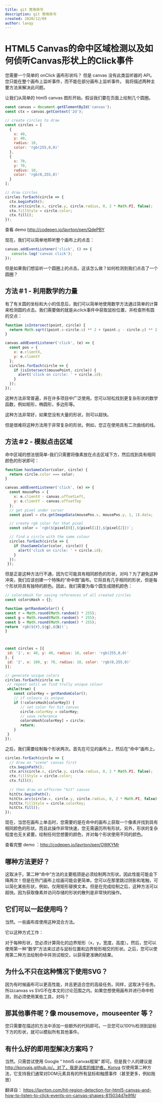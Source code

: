 ```yaml
---
title: git 常用命令
description: git 常用命令
created: 2020/12/09
author: lanqy
---
```


# HTML5 Canvas的命中区域检测以及如何侦听Canvas形状上的Click事件

您需要一个简单的 onClick 画布形状吗？ 但是 canvas 没有此类监听器的 API。 您只能在整个画布上监听事件，而不能在部分画布上监听事件。 我将描述两种主要方法来解决此问题。

让我们从简单的 html5 canvas 图形开始。假设我们要在页面上绘制几个圆圈。

```js
const canvas = document.getElementById('canvas');
const ctx = canvas.getContext('2d');

// create circles to draw
const circles = [
  {
    x: 40,
    y: 40,
    radius: 10,
    color: 'rgb(255,0,0)'
  },
  {
    x: 70,
    y: 70,
    radius: 10,
    color: 'rgb(0,255,0)'
  }
];

// draw circles
circles.forEach(circle => {
  ctx.beginPath();
  ctx.arc(circle.x, circle.y, circle.radius, 0, 2 * Math.PI, false);
  ctx.fillStyle = circle.color;
  ctx.fill();
});
```
查看 demo http://codepen.io/lavrton/pen/QdePBY

现在，我们可以简单地聆听整个画布上的点击：

```js
canvas.addEventListener('click', () => {
   console.log('canvas click');
});
```

但是如果我们想监听一个圆圈上的点击。这该怎么做？如何检测到我们点击了一个圆圈？

## 方法＃1 - 利用数学的力量

有了有关圆的坐标和大小的信息后，我们可以简单地使用数学方法通过简单的计算来检测圆的点击。我们需要做的就是从click事件中获取鼠标位置，并检查所有圆的交点：

```js
function isIntersect(point, circle) {
  return Math.sqrt((point.x-circle.x) ** 2 + (point.y - circle.y) ** 2) < circle.radius;
}

canvas.addEventListener('click', (e) => {
  const pos = {
    x: e.clientX,
    y: e.clientY
  };
  circles.forEach(circle => {
    if (isIntersect(mousePoint, circle)) {
      alert('click on circle: ' + circle.id);
    }
  });
});
```

这种方法非常普遍，并在许多项目中广泛使用。您可以轻松找到更复杂形状的数学函数，例如矩形，椭圆形，多边形等。

这种方法非常好，如果您没有大量的形状，则可以超快。

但是很难将这种方法用于非常复杂的形状。例如，您正在使用具有二次曲线的线。

## 方法＃2 - 模拟点击区域

命中区域的想法很简单-我们只需要将像素放在点击区域下方，然后找到具有相同颜色的形状即可：

```js
function hasSameColor(color, circle) {
  return circle.color === color;
}

canvas.addEventListener('click', (e) => {
  const mousePos = {
    x: e.clientX - canvas.offsetLeft,
    y: e.clientY - canvas.offsetTop
  };
  // get pixel under cursor
  const pixel = ctx.getImageData(mousePos.x, mousePos.y, 1, 1).data;

  // create rgb color for that pixel
  const color = `rgb(${pixel[0]},${pixel[1]},${pixel[2]})`;

  // find a circle with the same colour
  circles.forEach(circle => {
    if (hasSameColor(color, circle)) {
      alert('click on circle: ' + circle.id);
    }
  });
 });
```

但是正是这种方法行不通，因为它可能具有相同颜色的形状，对吗？为了避免这种冲突，我们应该创建一个特殊的“命中图”画布。它将具有几乎相同的形状，但是每个形状将具有独特的颜色。因此，我们需要为每个圆生成随机颜色：

```js
// colorsHash for saving references of all created circles
const colorsHash = {};

function getRandomColor() {
const r = Math.round(Math.random() * 255);
const g = Math.round(Math.random() * 255);
const b = Math.round(Math.random() * 255);
return `rgb(${r},${g},${b})`;
}



const circles = [{
 id: '1', x: 40, y: 40, radius: 10, color: 'rgb(255,0,0)'
}, {
 id: '2', x: 100, y: 70, radius: 10, color: 'rgb(0,255,0)'
}];

// generate unique colors
circles.forEach(circle => {
 // repeat until we find trully unique colour
 while(true) {
    const colorKey = getRandomColor();
    // if colours is unique
    if (!colorsHash[colorKey]) {
       // set color for hit canvas
       circle.colorKey = colorKey;
       // save reference 
       colorsHash[colorKey] = circle;
       return;
    }
 }
});
```

之后，我们需要绘制每个形状两次。首先在可见的画布上，然后在“命中”画布上。

```js
circles.forEach(circle => {
  // draw on "scene" canvas first
  ctx.beginPath();
  ctx.arc(circle.x, circle.y, circle.radius, 0, 2 * Math.PI, false);
  ctx.fillStyle = circle.color;
  ctx.fill();
  
  // then draw on offscren "hit" canvas
  hitCtx.beginPath();
  hitCtx.arc(circle.x, circle.y, circle.radius, 0, 2 * Math.PI, false);
  hitCtx.fillStyle = circle.colorKey;
  hitCtx.fill();
});
```

现在，当您在画布上单击时，您需要的是在命中的画布上获取一个像素并找到具有相同颜色的形状。而且此操作非常快速，您无需遍历所有形状。另外，形状的复杂程度也无关紧要。绘制任何您想要的颜色，并对每个形状使用不同的颜色。

查看完整 demo ：http://codepen.io/lavrton/pen/OWKYMr

## 哪种方法更好？

这取决于。第二种“命中”方法的主要瓶颈是必须绘制两次形状。因此性能可能会下降两次！但是在热门画布上绘画可能会更简单。您可以在那里跳过阴影和笔触，可以简化某些形状，例如，仅用矩形替换文本。但是在完成绘制之后，这种方法可以超快。因为获取像素并访问存储的形状的散列是非常快的操作。

## 它们可以一起使用吗？

当然。一些画布库使用这种混合方法。

它以这种方式工作：

对于每种形状，您必须计算简化的边界矩形（x，y，宽度，高度）。然后，您可以使用第一种“数学”方法来过滤与鼠标位置和边界矩形相交的形状。之后，您可以使用第二种方法绘制命中并测试相交，以获得更准确的结果。

## 为什么不只在这种情况下使用SVG？

因为有时候画布可以更高性能，并且更适合您的高级任务。同样，这取决于任务。所以canvas vs SVG不在本文的讨论范围之内。如果您想使用画布并进行命中检测，则必须使用某些工具，对吗？

## 那其他事件呢？像 mousemove，mouseenter 等？

您只需要在描述的方法中添加一些额外的代码即可。一旦您可以100％检测到鼠标下方的形状，就可以模拟所有其他事件。

## 有什么好的即用型解决方案吗？

当然。只需尝试使用 Google “ html5 canvas框架” 即可。但是我个人的建议是 http://konvajs.github.io/。对了，我是该库的维护者。Konva 仅使用第二种方法，它支持我们通常对DOM元素具有的所有鼠标和触摸事件（甚至更多，例如拖放）

翻译自： https://lavrton.com/hit-region-detection-for-html5-canvas-and-how-to-listen-to-click-events-on-canvas-shapes-815034d7e9f8/